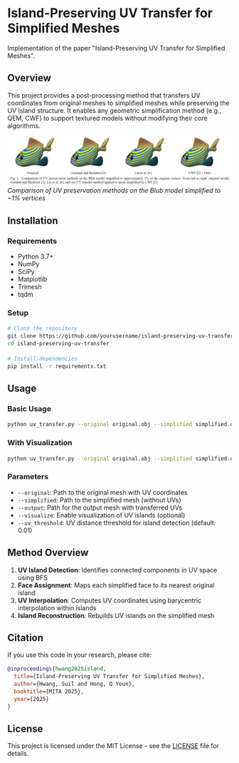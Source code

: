 # Island-Preserving UV Transfer for Simplified Meshes

Implementation of the paper "Island-Preserving UV Transfer for Simplified Meshes".

## Overview

This project provides a post-processing method that transfers UV coordinates from original meshes to simplified meshes while preserving the UV island structure. It enables any geometric simplification method (e.g., QEM, CWF) to support textured models without modifying their core algorithms.

![UV Transfer Comparison](assets/figure_1.png)
*Comparison of UV preservation methods on the Blub model simplified to ~1% vertices*

## Installation

### Requirements
- Python 3.7+
- NumPy
- SciPy
- Matplotlib
- Trimesh
- tqdm

### Setup
```bash
# Clone the repository
git clone https://github.com/yourusername/island-preserving-uv-transfer.git
cd island-preserving-uv-transfer

# Install dependencies
pip install -r requirements.txt
```

## Usage

### Basic Usage
```bash
python uv_transfer.py --original original.obj --simplified simplified.obj --output output.obj
```

### With Visualization
```bash
python uv_transfer.py --original original.obj --simplified simplified.obj --output output.obj --visualize
```

### Parameters
- `--original`: Path to the original mesh with UV coordinates
- `--simplified`: Path to the simplified mesh (without UVs)
- `--output`: Path for the output mesh with transferred UVs
- `--visualize`: Enable visualization of UV islands (optional)
- `--uv_threshold`: UV distance threshold for island detection (default: 0.01)

## Method Overview

1. **UV Island Detection**: Identifies connected components in UV space using BFS
2. **Face Assignment**: Maps each simplified face to its nearest original island
3. **UV Interpolation**: Computes UV coordinates using barycentric interpolation within islands
4. **Island Reconstruction**: Rebuilds UV islands on the simplified mesh

## Citation

If you use this code in your research, please cite:

```bibtex
@inproceedings{hwang2025island,
  title={Island-Preserving UV Transfer for Simplified Meshes},
  author={Hwang, Suil and Hong, Q Youn},
  booktitle={MITA 2025},
  year={2025}
}
```

## License

This project is licensed under the MIT License - see the [LICENSE](LICENSE) file for details.
